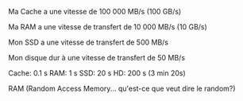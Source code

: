 
Ma Cache a une vitesse de 100 000 MB/s (100 GB/s)

Ma RAM a une vitesse de transfert de 10 000 MB/s   (10 GB/s)

Mon SSD a une vitesse de transfert de 500 MB/s

Mon disque dur à une vitesse de transfert de 50 MB/s


Cache:    0.1 s
RAM:      1 s
SSD:      20 s
HD:       200 s (3 min 20s)


RAM (Random Access Memory... qu'est-ce que veut dire le random?)
